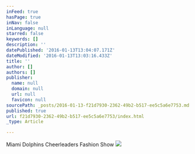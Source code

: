 ```yaml
---
inFeed: true
hasPage: true
inNav: false
inLanguage: null
starred: false
keywords: []
description: ''
datePublished: '2016-01-13T13:04:07.171Z'
dateModified: '2016-01-13T13:03:16.433Z'
title: ''
author: []
authors: []
publisher:
  name: null
  domain: null
  url: null
  favicon: null
sourcePath: _posts/2016-01-13-f21d7930-2362-49b2-b517-ee5c5a6e7753.md
published: true
url: f21d7930-2362-49b2-b517-ee5c5a6e7753/index.html
_type: Article

---
```

Miami Dolphins Cheerleaders Fashion Show
![](https://the-grid-user-content.s3-us-west-2.amazonaws.com/691d5da4-079f-4eda-919b-c5c1f32c9625.jpg)